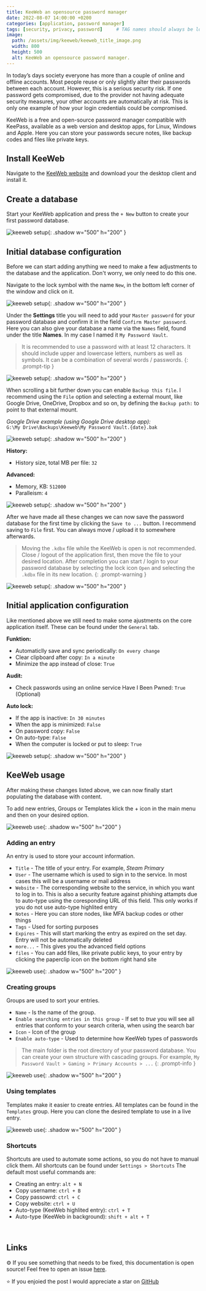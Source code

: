 ```yaml
---
title: KeeWeb an opensource password manager
date: 2022-08-07 14:00:00 +0200
categories: [application, password manager]
tags: [security, privacy, password]     # TAG names should always be lowercase
image:
  path: /assets/img/keeweb/keeweb_title_image.png
  width: 800
  height: 500
  alt: KeeWeb an opensource password manager.
---
```


In today’s days society everyone has more than a couple of online and offline accounts. Most people reuse or only slightly alter their passwords between each account. However, this is a serious security risk. If one password gets compromised, due to the provider not having adequate security measures, your other accounts are automatically at risk. This is only one example of how your login credentials could be compromised.

KeeWeb is a free and open-source password manager compatible with KeePass, available as a web version and desktop apps, for Linux, Windows and Apple. Here you can store your passwords secure notes, like backup codes and files like private keys.


## **Install KeeWeb**

Navigate to the [KeeWeb website](https://keeweb.info/) and download your the desktop client and install it.


## **Create a database**

Start your KeeWeb application and press the `+ New` button to create your first password database.

![keeweb setup](/assets/img/keeweb/keeweb-setup-1.png){: .shadow w="500" h="200" }

## **Initial database configuration**

Before we can start adding anything we need to make a few adjustments to the database and the application. Don't worry, we only need to do this one.

Navigate to the lock symbol with the name `New`, in the bottom left corner of the window and click on it.

![keeweb setup](/assets/img/keeweb/keeweb-setup-2.png){: .shadow w="500" h="200" }

Under the **Settings** title you will need to add your `Master password` for your password database and confirm it in the field `Confirm Master password`. Here you can also give your database a name via the `Names` field, found under the title **Names**. In my case I named it `My Password Vault`.

> It is recommended to use a password with at least 12 characters. It should include upper and lowercase letters, numbers as well as symbols. It can be a combination of several words / passwords.
{: .prompt-tip }

![keeweb setup](/assets/img/keeweb/keeweb-setup-3.png){: .shadow w="500" h="200" }

When scrolling a bit further down you can enable `Backup this file`. I recommend using the `File` option and selecting a external mount, like Google Drive, OneDrive, Dropbox and so on, by defining the `Backup path:` to point to that external mount.

*Google Drive example (using Google Drive desktop app):* <br>
`G:\My Drive\Backups\Keeweb\My Password Vault.{date}.bak`

![keeweb setup](/assets/img/keeweb/keeweb-setup-4c.png){: .shadow w="500" h="200" }

**History:**
- History size, total MB per file: `32`

**Advanced:**
- Memory, KB: `512000`
- Paralleism: `4`

![keeweb setup](/assets/img/keeweb/keeweb-setup-5c.png){: .shadow w="500" h="200" }

After we have made all these changes we can now save the password database for the first time by clicking the `Save to ...` button. I recommend saving to `File` first. You can always move / upload it to somewhere afterwards.

> Moving the `.kdbx` file while the KeeWeb is open is not recommended. Close / logout of the application first, then move the file to your desired location. After completion you can start / login to your password database by selecting the lock icon `Open` and selecting the `.kdbx` file in its new location.
{: .prompt-warning }

![keeweb setup](/assets/img/keeweb/keeweb-setup-6c.png){: .shadow w="500" h="200" }


## **Initial application configuration**

Like mentioned above we still need to make some ajustments on the core application itself. These can be found under the `General` tab.

**Funktion:**
- Automaticlly save and sync periodically: `On every change`
- Clear clipboard after copy: `In a minute`
- Minimize the app instead of close: `True`

**Audit:**
- Check passwords using an online service Have I Been Pwned: `True` (Optional)

**Auto lock:**
- If the app is inactive: `In 30 minutes`
- When the app is minimized: `False`
- On password copy: `False`
- On auto-type: `False`
- When the computer is locked or put to sleep: `True`

![keeweb setup](/assets/img/keeweb/keeweb-setup-7.png){: .shadow w="500" h="200" }


## **KeeWeb usage**

After making these changes listed above, we can now finally start populating the database with content.

To add new entries, Groups or Templates klick the + icon in the main menu and then on your desired option.

![keeweb use](/assets/img/keeweb/keeweb-setup-8.png){: .shadow w="500" h="200" }


### **Adding an entry**
An entry is used to store your account information.

- `Title` - The title of your entry. For example, *Steam Primary*
- `User` - The username which is used to sign in to the service. In most cases this will be a username or mail address
- `Website` - The corresponding website to the service, in which you want to log in to. This is also a security feature against phishing attampts due to auto-type using the coresponding URL of this field. This only works if you do not use auto-type highlited entry
- `Notes` - Here you can store nodes, like MFA backup codes or other things
- `Tags` - Used for sorting purposes
- `Expires` - This will start marking the entry as expired on the set day. Entry will not be automatically deleted
- `more...` - This gives you the advanced field options
- `files` - You can add files, like private public keys, to your entry by clicking the paperclip icon on the bottom right hand site

![keeweb use](/assets/img/keeweb/keeweb-setup-9.png){: .shadow w="500" h="200" }


### **Creating groups**
Groups are used to sort your entries.

- `Name` - Is the name of the group.
- `Enable searching entries in this group` - If set to *true* you will see all entries that conform to your search criteria, when using the search bar
- `Icon` - Icon of the group
- `Enable auto-type` - Used to determine how KeeWeb types of passwords

> The main folder is the root directory of your password database. You can create your own structure with cascading groups. For example, `My Password Vault > Gaming > Primary Accounts > ...`
{: .prompt-info }

![keeweb use](/assets/img/keeweb/keeweb-setup-10.png){: .shadow w="500" h="200" }


### **Using templates**
Templates make it easier to create entries. All templates can be found in the `Templates` group. Here you can clone the desired template to use in a live entry. 

![keeweb use](/assets/img/keeweb/keeweb-setup-11.png){: .shadow w="500" h="200" }

### **Shortcuts**
Shortcuts are used to automate some actions, so you do not have to manual click them. All shortcuts can be found under `Settings > Shortcuts` The default most useful commands are:

- Creating an entry: `alt + N`
- Copy username: `ctrl + B`
- Copy passowrd: `ctrl + C`
- Copy website: `ctrl + U`
- Auto-type (KeeWeb highlited entry): `ctrl + T`
- Auto-type (KeeWeb in background): `shift + alt + T`

<br>

## **Links**

⚙️ If you see something that needs to be fixed, this documentation is open source! Feel free to open an issue [here](https://github.com/r3dspace/r3dspace.github.io).

⭐ If you enjoied the post I would appreciate a star on [GitHub](https://github.com/r3dspace)